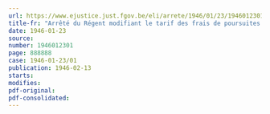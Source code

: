 ```yaml
---
url: https://www.ejustice.just.fgov.be/eli/arrete/1946/01/23/1946012301/justel
title-fr: "Arrêté du Régent modifiant le tarif des frais de poursuites en matière de contributions directes"
date: 1946-01-23
source:
number: 1946012301
page: 888888
case: 1946-01-23/01
publication: 1946-02-13
starts:
modifies:
pdf-original:
pdf-consolidated:
---
```


